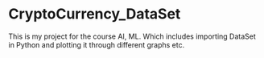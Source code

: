 # CryptoCurrency_DataSet
This is my project for the course AI, ML. Which includes importing DataSet in Python and plotting it through different graphs etc.
